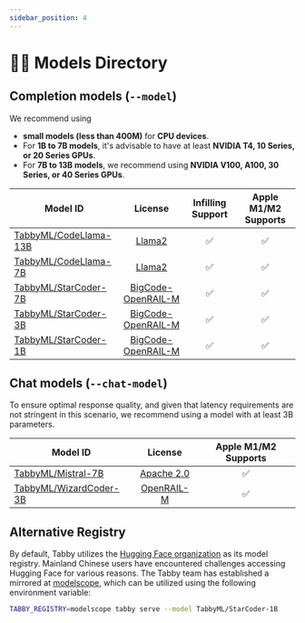 ```yaml
---
sidebar_position: 4
---
```


# 🧑‍🔬 Models Directory

## Completion models (`--model`)
We recommend using
* **small models (less than 400M)** for **CPU devices**.
* For **1B to 7B models**, it's advisable to have at least **NVIDIA T4, 10 Series, or 20 Series GPUs**.
* For **7B to 13B models**, we recommend using **NVIDIA V100, A100, 30 Series, or 40 Series GPUs**.

| Model ID                                                              |                                           License                                           | Infilling Support | Apple M1/M2 Supports |
| --------------------------------------------------------------------- | :-----------------------------------------------------------------------------------------: | :---------------: | :------------: |
| [TabbyML/CodeLlama-13B](https://huggingface.co/TabbyML/CodeLlama-13B) |            [Llama2](https://github.com/facebookresearch/llama/blob/main/LICENSE)            |        ✅         |       ✅       |
| [TabbyML/CodeLlama-7B](https://huggingface.co/TabbyML/CodeLlama-7B)   |            [Llama2](https://github.com/facebookresearch/llama/blob/main/LICENSE)            |        ✅         |       ✅       |
| [TabbyML/StarCoder-7B](https://huggingface.co/TabbyML/StarCoder-7B)   | [BigCode-OpenRAIL-M](https://huggingface.co/spaces/bigcode/bigcode-model-license-agreement) |        ✅         |       ✅       |
| [TabbyML/StarCoder-3B](https://huggingface.co/TabbyML/StarCoder-3B)   | [BigCode-OpenRAIL-M](https://huggingface.co/spaces/bigcode/bigcode-model-license-agreement) |        ✅         |       ✅       |
| [TabbyML/StarCoder-1B](https://huggingface.co/TabbyML/StarCoder-1B)   | [BigCode-OpenRAIL-M](https://huggingface.co/spaces/bigcode/bigcode-model-license-agreement) |        ✅         |       ✅       |

## Chat models (`--chat-model`)

To ensure optimal response quality, and given that latency requirements are not stringent in this scenario, we recommend using a model with at least 3B parameters.

| Model ID                                                                |                                       License                                       | Apple M1/M2 Supports |
| ----------------------------------------------------------------------- | :---------------------------------------------------------------------------------: | :------------------: |
| [TabbyML/Mistral-7B](https://huggingface.co/TabbyML/Mistral-7B)         |              [Apache 2.0](https://opensource.org/licenses/Apache-2.0)               |          ✅          |
| [TabbyML/WizardCoder-3B](https://huggingface.co/TabbyML/WizardCoder-3B) | [OpenRAIL-M](https://huggingface.co/spaces/bigcode/bigcode-model-license-agreement) |          ✅          |

## Alternative Registry

By default, Tabby utilizes the [Hugging Face organization](https://huggingface.co/TabbyML) as its model registry. Mainland Chinese users have encountered challenges accessing Hugging Face for various reasons. The Tabby team has established a mirrored at [modelscope](https://www.modelscope.cn/organization/TabbyML), which can be utilized using the following environment variable:

```bash
TABBY_REGISTRY=modelscope tabby serve --model TabbyML/StarCoder-1B
```
